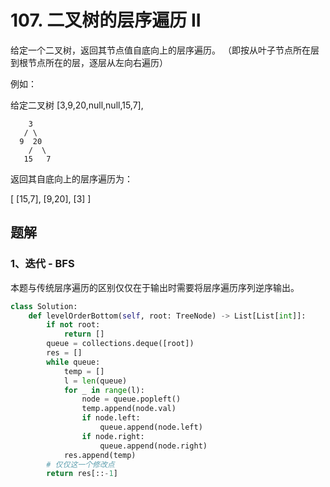 # 107. 二叉树的层序遍历 II

给定一个二叉树，返回其节点值自底向上的层序遍历。 （即按从叶子节点所在层到根节点所在的层，逐层从左向右遍历）

例如：

给定二叉树 [3,9,20,null,null,15,7],

```
	3
   / \
  9  20
    /  \
   15   7
```

返回其自底向上的层序遍历为：

[
  [15,7],
  [9,20],
  [3]
]

## 题解

### 1、迭代 - BFS

本题与传统层序遍历的区别仅仅在于输出时需要将层序遍历序列逆序输出。

```python
class Solution:
    def levelOrderBottom(self, root: TreeNode) -> List[List[int]]:
        if not root:
            return []
        queue = collections.deque([root])
        res = []
        while queue:
            temp = []
            l = len(queue)
            for _ in range(l):
                node = queue.popleft()
                temp.append(node.val)
                if node.left:
                    queue.append(node.left)
                if node.right:
                    queue.append(node.right)
            res.append(temp)
        # 仅仅这一个修改点
        return res[::-1]
```

